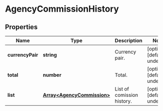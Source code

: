 # AgencyCommissionHistory

## Properties

Name | Type | Description | Notes
------------ | ------------- | ------------- | -------------
**currencyPair** | **string** | Currency pair. | [optional] [default to undefined]
**total** | **number** | Total. | [optional] [default to undefined]
**list** | [**Array&lt;AgencyCommission&gt;**](AgencyCommission.md) | List of comission history. | [optional] [default to undefined]

